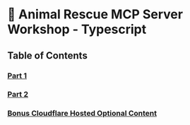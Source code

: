 # 🐾 Animal Rescue MCP Server Workshop - Typescript

## Table of Contents
### [Part 1](part-1-instructions.md)
### [Part 2](part-2-instructions.md)
### [Bonus Cloudflare Hosted Optional Content](cloudflare-hosting.md)
